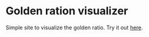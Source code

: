 # Golden ration visualizer
Simple site to visualize the golden ratio. Try it out [here](https://defernus.github.io/golden-ratio/).
